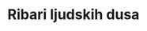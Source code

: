 ---
title: "Ribari ljudskih dusa"
sortOrder: 6
image: "./ribari.png"
blurb: "A website I made for an online graphic novel exploring slavic mythology and horror. Be warned it's in Serbian and occasionally a bit NSFW."
tags: "Design,HTML,CSS,JS,Wordpress"
www: "https://www.ribariljudskihdusa.com"
git: ""
slug: ""
---